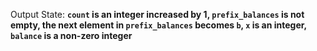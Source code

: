 Output State: **`count` is an integer increased by 1, `prefix_balances` is not empty, the next element in `prefix_balances` becomes `b`, `x` is an integer, `balance` is a non-zero integer**